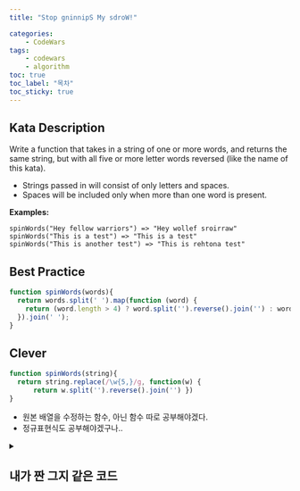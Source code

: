 ```yaml
---
title: "Stop gninnipS My sdroW!"

categories:
    - CodeWars
tags:
    - codewars
    - algorithm
toc: true
toc_label: "목차"
toc_sticky: true
---
```

## Kata Description

Write a function that takes in a string of one or more words, and returns the same string, but with all five or more letter words reversed (like the name of this kata).

- Strings passed in will consist of only letters and spaces.
- Spaces will be included only when more than one word is present.

**Examples:**

```
spinWords("Hey fellow warriors") => "Hey wollef sroirraw" 
spinWords("This is a test") => "This is a test" 
spinWords("This is another test") => "This is rehtona test"
```

## Best Practice

```javascript
function spinWords(words){
  return words.split(' ').map(function (word) {
    return (word.length > 4) ? word.split('').reverse().join('') : word;
  }).join(' ');
}
```

## Clever

```javascript
function spinWords(string){
  return string.replace(/\w{5,}/g, function(w) {
      return w.split('').reverse().join('') })
}
```



* 원본 배열을 수정하는 함수, 아닌 함수 따로 공부해야겠다.
* 정규표현식도 공부해야겠구나..

<details>
    <summary>
        <h2>내가 짠 그지 같은 코드</h2>
    </summary>
    <div markdown="1">
심히 부끄럽지만 남겨놓는다..
<pre>
function spinWords(string){
  let sep = string.split(' ');
  let newA = [];
  sep.forEach(s => {
    if (s.lenth >= 5) s = s.split('').reverse().join('');
    newA.push(s);
  })
  return newA.join('').toString();
}
</pre>
</div>
</details>


